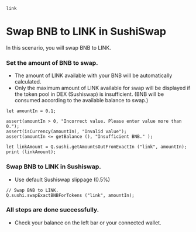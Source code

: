 ```meta-Currency
link
```

# Swap BNB to LINK in SushiSwap

In this scenario, you will swap BNB to LINK.

### Set the amount of BNB to swap.

- The amount of LINK available with your BNB will be automatically calculated.
- Only the maximum amount of LINK available for swap will be displayed if the token pool in DEX (Sushiswap) is insufficient. (BNB will be consumed according to the available balance to swap.)

```input-Dynamic BNB
let amountIn = 0.1;
```

```input-Verify
assert(amountIn > 0, "Incorrect value. Please enter value more than 0.");
assert(isCurrency(amountIn), "Invalid value");
assert(amountIn <= getBalance (), "Insufficient BNB." );
```

```output-Dynamic LINK
let linkAmount = Q.sushi.getAmountsOutFromExactIn ("link", amountIn);
print (linkAmount);
```

### Swap BNB to LINK in Sushiswap.

- Use default Sushiswap slippage (0.5%)

```taster
// Swap BNB to LINK.
Q.sushi.swapExactBNBForTokens ("link", amountIn);
```

### All steps are done successfully.

- Check your balance on the left bar or your connected wallet.
